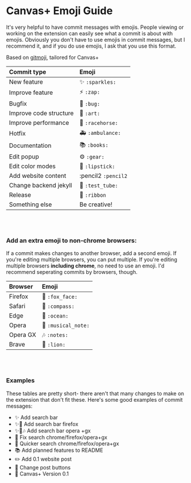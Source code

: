 # Canvas+ Emoji Guide
It's very helpful to have commit messages with emojis. People viewing or working on the extension can easily see what a commit is about with emojis. Obviously you don't have to use emojis in commit messages, but I recommend it, and if you do use emojis, I ask that you use this format.

Based on [gitmoji](https://gitmoji.carloscuesta.me/), tailored for Canvas+

|Commit type|Emoji|
|:-|:-|
|New feature|:sparkles: `:sparkles:`|
|Improve feature|:zap: `:zap:`
|Bugfix|:bug: `:bug:`|
|Improve code structure|:art: `:art:`|
|Improve performance|:racehorse: `:racehorse:`|
|Hotfix|:ambulance: `:ambulance:`|
|Documentation|:books: `:books:`|
|Edit popup|:gear: `:gear:`|
|Edit color modes|:lipstick: `:lipstick:`|
|Add website content|:pencil2 `:pencil2`|
|Change backend jekyll|:test_tube: `:test_tube:`|
|Release|:ribbon: `:ribbon`|
|Something else|Be creative!|

<br><br>
### Add an extra emoji to non-chrome browsers:
If a commit makes changes to another browser, add a second emoji. If you're editing multiple browsers, you can put multiple. If you're editing multiple browsers **including chrome**, no need to use an emoji. I'd recommend seperating commits by browsers, though.

|Browser|Emoji|
|:-|:-
|Firefox|:fox_face: `:fox_face:`|
|Safari|:compass: `:compass:`|
|Edge|:ocean: `:ocean:`|
|Opera|:musical_note: `:musical_note:`|
|Opera GX|:notes: `:notes:`|
|Brave|:lion: `:lion:`|

<br><br>
### Examples
These tables are pretty short- there aren't that many changes to make on the extension that don't fit these. Here's some good examples of commit messages:

- ✨  Add search bar
- ✨🦊  Add search bar firefox
- ✨🎵🎶  Add search bar opera +gx
- 🐛  Fix search chrome/firefox/opera+gx
- 🐎  Quicker search chrome/firefox/opera+gx
- 📚  Add planned features to README
- ✏️  Add 0.1 website post
- 🧪  Change post buttons
- 🎀  Canvas+ Version 0.1

